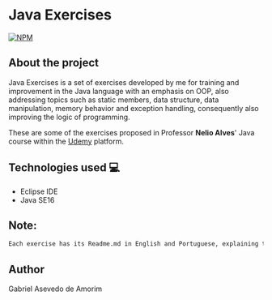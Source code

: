 # Java Exercises
[![NPM](https://img.shields.io/github/license/gabriel-asevedo/java-exercises)](https://github.com/gabriel-asevedo/java-exercises/blob/main/LICENSE)

## About the project
Java Exercises is a set of exercises developed by me for training and improvement in the Java language with an emphasis on OOP, also addressing topics such as static members, data structure, data manipulation, memory behavior and exception handling, consequently also improving the logic of programming.

These are some of the exercises proposed in Professor **Nelio Alves**' Java course within the [Udemy](https://www.udemy.com/course/java-curso-completo/) platform.

## Technologies used 💻
- Eclipse IDE
- Java SE16

## Note:
```bash
Each exercise has its Readme.md in English and Portuguese, explaining the proposed exercise.
```
## Author
Gabriel Asevedo de Amorim
